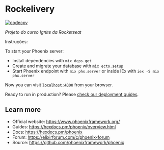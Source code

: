 # Rockelivery

[![codecov](https://codecov.io/github/leandropnto/rockelivery/branch/main/graph/badge.svg?token=M94D6S098H)](https://codecov.io/github/leandropnto/rockelivery)

*Projeto do curso Ignite da Rocketseat*




Instruções:

To start your Phoenix server:


  * Install dependencies with `mix deps.get`
  * Create and migrate your database with `mix ecto.setup`
  * Start Phoenix endpoint with `mix phx.server` or inside IEx with `iex -S mix phx.server`

Now you can visit [`localhost:4000`](http://localhost:4000) from your browser.

Ready to run in production? Please [check our deployment guides](https://hexdocs.pm/phoenix/deployment.html).

## Learn more

  * Official website: https://www.phoenixframework.org/
  * Guides: https://hexdocs.pm/phoenix/overview.html
  * Docs: https://hexdocs.pm/phoenix
  * Forum: https://elixirforum.com/c/phoenix-forum
  * Source: https://github.com/phoenixframework/phoenix
